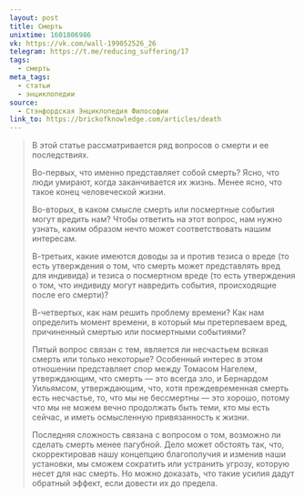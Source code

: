 ```yaml
---
layout: post
title: Смерть
unixtime: 1601806986
vk: https://vk.com/wall-199052526_26
telegram: https://t.me/reducing_suffering/17
tags:
  - смерть
meta_tags:
  - статьи
  - энциклопедии
source:
  - Стэнфордская Энциклопедия Философии
link_to: https://brickofknowledge.com/articles/death
---
```

>В этой статье рассматривается ряд вопросов о смерти и ее последствиях. 
>
>Во-первых, что именно представляет собой смерть? Ясно, что люди умирают, когда заканчивается их жизнь. Менее ясно, что такое конец человеческой жизни. 
>
>Во-вторых, в каком смысле смерть или посмертные события могут вредить нам? Чтобы ответить на этот вопрос, нам нужно узнать, каким образом нечто может соответствовать нашим интересам. 
>
>В-третьих, какие имеются доводы за и против тезиса о вреде (то есть утверждения о том, что смерть может представлять вред для индивида) и тезиса о посмертном вреде (то есть утверждения о том, что индивиду могут навредить события, происходящие после его смерти)? 
>
>В-четвертых, как нам решить проблему времени? Как нам определить момент времени, в который мы претерпеваем вред, причиненный смертью или посмертными событиями? 
>
>Пятый вопрос связан с тем, является ли несчастьем всякая смерть или только некоторые? Особенный интерес в этом отношении представляет спор между Томасом Нагелем, утверждающим, что смерть — это всегда зло, и Бернардом Уильямсом, утверждающим, что, хотя преждевременная смерть есть несчастье, то, что мы не бессмертны — это хорошо, потому что мы не можем вечно продолжать быть теми, кто мы есть сейчас, и иметь осмысленную привязанность к жизни. 
>
>Последняя сложность связана с вопросом о том, возможно ли сделать смерть менее пагубной. Дело может обстоять так, что, скорректировав нашу концепцию благополучия и изменив наши установки, мы сможем сократить или устранить угрозу, которую несет для нас смерть. Но можно доказать, что такие усилия дадут обратный эффект, если довести их до предела.